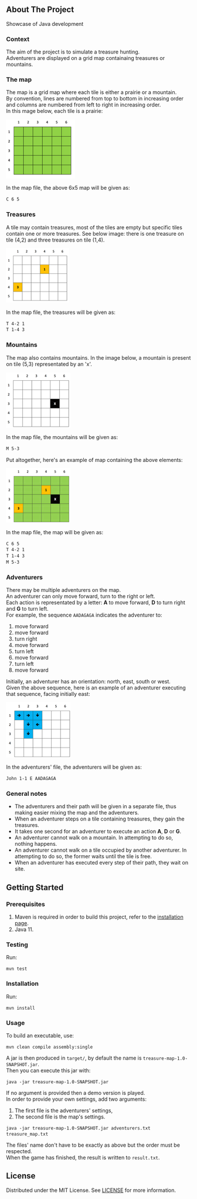 ## About The Project

Showcase of Java development

### Context

The aim of the project is to simulate a treasure hunting.  
Adventurers are displayed on a grid map containaing treasures or mountains.

### The map

The map is a grid map where each tile is either a prairie or a mountain.  
By convention, lines are numbered from top to bottom in increasing order and columns are numbered from left to right in increasing order.  
In this mage below, each tile is a prairie:

![first_map](img/image-000.png)

In the map file, the above 6x5 map will be given as:

```txt
C 6 5
```

### Treasures

A tile may contain treasures, most of the tiles are empty but specific tiles contain one or more treasures.
See below image: there is one treasure on tile (4,2) and three treasures on tile (1,4).

![second_map](img/image-001.png)

In the map file, the treasures will be given as:

```txt
T 4-2 1
T 1-4 3
```

### Mountains

The map also contains mountains.
In the image below, a mountain is present on tile (5,3) representated by an 'x'.

![second_map](img/image-002.png)

In the map file, the mountains will be given as:

```txt
M 5-3
```

Put altogether, here's an example of map containing the above elements:

![third_map](img/image-003.png)

In the map file, the map will be given as:

```txt
C 6 5
T 4-2 1
T 1-4 3
M 5-3
```

### Adventurers

There may be multiple adventurers on the map.  
An adventurer can only move forward, turn to the right or left.  
Each action is representated by a letter: **A** to move forward, **D** to turn right and **G** to turn left.  
For example, the sequence `AADAGAGA` indicates the adventurer to:

1. move forward
1. move forward
1. turn right
1. move forward
1. turn left
1. move forward
1. turn left
1. move forward

Initially, an adventurer has an orientation: north, east, south or west.  
Given the above sequence, here is an example of an adventurer executing that sequence, facing initially east:

![third_map](img/image-004.png)

In the adventurers' file, the adventurers will be given as:

```txt
John 1-1 E AADAGAGA
```

### General notes

* The adventurers and their path will be given in a separate file, thus making easier mixing the map and the adventurers.
* When an adventurer steps on a tile containing treasures, they gain the treasures.
* It takes one second for an adventurer to execute an action **A**, **D** or **G**.
* An adventurer cannot walk on a mountain. In attempting to do so, nothing happens.
* An adventurer cannot walk on a tile occupied by another adventurer. In attempting to do so, the former waits until the tile is free.
* When an adventurer has executed every step of their path, they wait on site.

## Getting Started

### Prerequisites

1. Maven is required in order to build this project, refer to the [installation page](https://maven.apache.org/install.html).
1. Java 11.

### Testing

Run:

```
mvn test
```

### Installation

Run:

```
mvn install
```

### Usage

To build an executable, use:

```
mvn clean compile assembly:single
```

A jar is then produced in `target/`, by default the name is `treasure-map-1.0-SNAPSHOT.jar`.  
Then you can execute this jar with:

```
java -jar treasure-map-1.0-SNAPSHOT.jar
```

If no argument is provided then a demo version is played.  
In order to provide your own settings, add two arguments:

1. The first file is the adventurers' settings,
1. The second file is the map's settings.

```
java -jar treasure-map-1.0-SNAPSHOT.jar adventurers.txt treasure_map.txt
```

The files' name don't have to be exactly as above but the order must be respected.  
When the game has finished, the result is written to `result.txt`.

## License

Distributed under the MIT License. See [LICENSE](LICENSE)  for more information.
